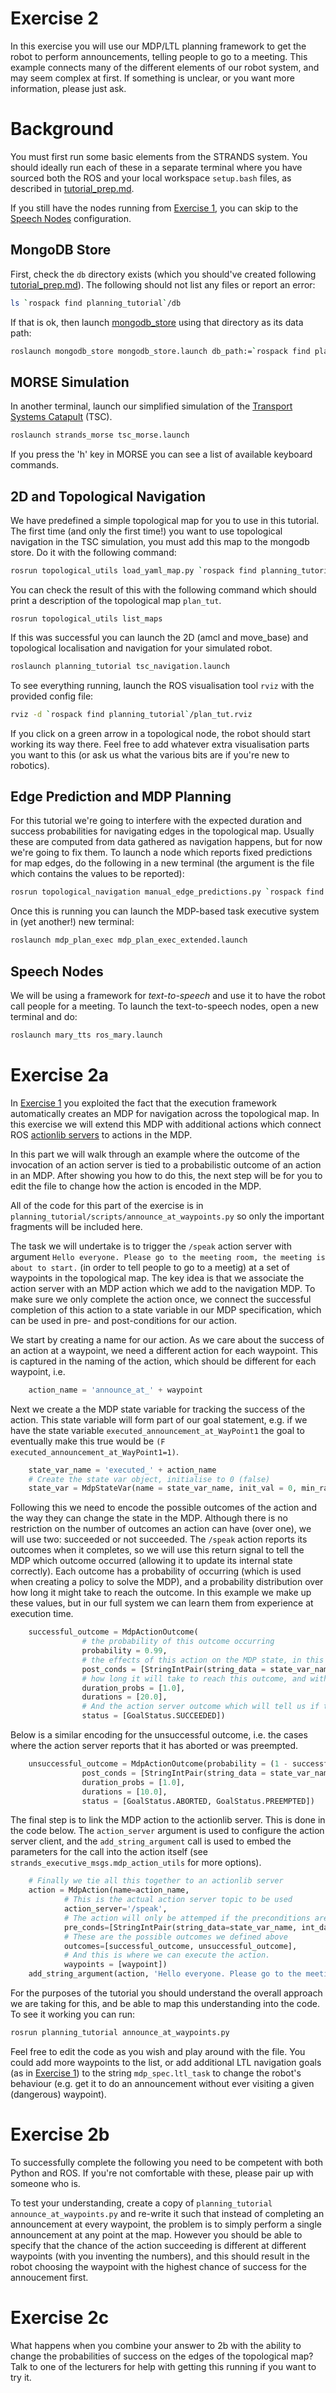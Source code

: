 # Exercise 2

In this exercise you will use our MDP/LTL planning framework to get the robot to perform announcements, telling people to go to a meeting. This example connects many of the different elements of our robot system, and may seem complex at first. If something is unclear, or you want more information, please just ask.



# Background

You must first run some basic elements from the STRANDS system. You should ideally run each of these in a separate terminal where you have sourced both the ROS and your local workspace `setup.bash` files, as described in [tutorial_prep.md](./tutorial_prep.md).

If you still have the nodes  running from [Exercise 1](./exercise_1.md),  you can skip to the [Speech Nodes](#speech-nodes) configuration.

## MongoDB Store

First, check the `db` directory exists (which you should've created following [tutorial_prep.md](./tutorial_prep.md)). The following should not list any files or report an error:

```bash 
ls `rospack find planning_tutorial`/db
```

If that is ok, then launch [mongodb_store](http://wiki.ros.org/mongodb_store) using that directory as its data path:

```bash
roslaunch mongodb_store mongodb_store.launch db_path:=`rospack find planning_tutorial`/db
```

## MORSE Simulation

In another terminal, launch our simplified simulation of the [Transport Systems Catapult](http://ts.catapult.org.uk) (TSC). 

```bash
roslaunch strands_morse tsc_morse.launch 
```

If you press the 'h' key in MORSE you can see a list of available keyboard commands.

## 2D and Topological Navigation

We have predefined a simple topological map for you to use in this tutorial. The first time (and only the first time!) you want to use topological navigation in the TSC simulation, you must add this map to the mongodb store. Do it with the following command:

```bash
rosrun topological_utils load_yaml_map.py `rospack find planning_tutorial`/maps/plan_tut_top_map.yaml
```

You can check the result of this with the following command which should print a description of the topological map `plan_tut`.

```
rosrun topological_utils list_maps 
```

If this was successful you can launch the 2D (amcl and move_base) and topological localisation and navigation for your simulated robot.

```bash
roslaunch planning_tutorial tsc_navigation.launch
```

To see everything running, launch the ROS visualisation tool `rviz` with the provided config file:

```bash
rviz -d `rospack find planning_tutorial`/plan_tut.rviz
```

If you click on a green arrow in a topological node, the robot should start working its way there. Feel free to add whatever extra visualisation parts you want to this (or ask us what the various bits are if you're new to robotics).


## Edge Prediction and MDP Planning

For this tutorial we're going to interfere with the expected duration and success probabilities for navigating edges in the topological map. Usually these are computed from data gathered as navigation happens, but for now we're going to fix them. To launch a node which reports fixed predictions for map edges, do the following in a new terminal (the argument is the file which contains the values to be reported):

```bash
rosrun topological_navigation manual_edge_predictions.py `rospack find planning_tutorial`/maps/plan_tut_edges.yaml
```

Once this is running you can launch the MDP-based task executive system in (yet another!) new terminal:

```bash
roslaunch mdp_plan_exec mdp_plan_exec_extended.launch
```


## Speech Nodes

We will be using a framework for *text-to-speech* and use it to have the robot call people for a meeting. To launch the text-to-speech nodes, open a new terminal and do:


```bash
roslaunch mary_tts ros_mary.launch
```

# Exercise 2a

In [Exercise 1](./exercise_1.md) you exploited the fact that the execution framework automatically creates an MDP for navigation across the topological map. In this exercise we will extend this MDP with additional actions which connect ROS [actionlib servers](http://wiki.ros.org/actionlib) to actions in the MDP. 

In this part we will walk through an example where the outcome of the invocation of an action server is tied to a probabilistic outcome of an action in an MDP. After showing you how to do this, the next step will be for you to edit the file to change how the action is encoded in the MDP.

All of the code for this part of the exercise is in `planning_tutorial/scripts/announce_at_waypoints.py` so only the important fragments will be included here.

The task we will undertake is to trigger the `/speak` action server with argument `Hello everyone. Please go to the meeting room, the meeting is about to start.` (in order to tell people to go to a meetig) at a set of waypoints in the topological map. The key idea is that we associate the action server with an MDP action which we add to the navigation MDP. To make sure we only complete the action once, we connect the successful completion of this action to a state variable in our MDP specification, which can be used in pre- and post-conditions for our action. 

We start by creating a name for our action. As we care about the success of an action at a waypoint, we need a different action for each waypoint. This is captured in the naming of the action, which should be different for each waypoint, i.e.

```python
    action_name = 'announce_at_' + waypoint  
```    

Next we create a the MDP state variable for tracking the success of the action. This state variable will form part of our goal statement, e.g. if we have the state variable `executed_announcement_at_WayPoint1` the goal to eventually make this true would be `(F executed_announcement_at_WayPoint1=1)`.

```python
    state_var_name = 'executed_' + action_name
    # Create the state var object, initialise to 0 (false)
    state_var = MdpStateVar(name = state_var_name, init_val = 0, min_range = 0, max_range = 1) 
```

Following this we need to encode the possible outcomes of the action and the way they can change the state in the MDP. Although there is no restriction on the number of outcomes an action can have (over one), we will use two: succeeded or not succeeded. The `/speak` action reports its outcomes when it completes, so we will use this return signal to tell the MDP which outcome occurred (allowing it to update its internal state correctly). Each outcome has a probability of occurring (which is used when creating a policy to solve the MDP), and a probability distribution over how long it might take to reach the outcome. In this example we make up these values, but in our full system we can learn them from experience at execution time.


```python
    successful_outcome = MdpActionOutcome(
    			# the probability of this outcome occurring
    			probability = 0.99,
    			# the effects of this action on the MDP state, in this case setting the state variable to 1
                post_conds = [StringIntPair(string_data = state_var_name, int_data = 1)],
                # how long it will take to reach this outcome, and with what probability
                duration_probs = [1.0],
                durations = [20.0], 
                # And the action server outcome which will tell us if this outcome occurred. In this case if the action server returns with SUCCEEDED 
                status = [GoalStatus.SUCCEEDED])
```

Below is a similar encoding for the unsuccessful outcome, i.e. the cases where the action server reports that it has aborted or was preempted.

```python
    unsuccessful_outcome = MdpActionOutcome(probability = (1 - successful_outcome.probability),
                post_conds = [StringIntPair(string_data = state_var_name, int_data = 0)],
                duration_probs = [1.0],
                durations = [10.0],               
                status = [GoalStatus.ABORTED, GoalStatus.PREEMPTED])
```

The final step is to link the MDP action to the actionlib server. This is done in the code below. The `action_server` argument is used to configure the action server client, and the `add_string_argument` call is used to embed the parameters for the call into the action itself (see `strands_executive_msgs.mdp_action_utils` for more options).

```python
    # Finally we tie all this together to an actionlib server
    action = MdpAction(name=action_name,
            # This is the actual action server topic to be used 
            action_server='/speak', 
            # The action will only be attemped if the preconditions are satisfied. In this case we can't have succeeded in the action before 
            pre_conds=[StringIntPair(string_data=state_var_name, int_data=0)],
            # These are the possible outcomes we defined above
            outcomes=[successful_outcome, unsuccessful_outcome],
            # And this is where we can execute the action. 
            waypoints = [waypoint])
    add_string_argument(action, 'Hello everyone. Please go to the meeting room, the meeting is about to start.')

```

For the purposes of the tutorial you should understand the overall approach we are taking for this, and be able to map this understanding into the code. To see it working you can run:

```bash
rosrun planning_tutorial announce_at_waypoints.py
```
Feel free to edit the code as you wish and play around with the file. You could add more waypoints to the list, or add additional LTL navigation goals (as in [Exercise 1](./exercise_1.md)) to the string `mdp_spec.ltl_task` to change the robot's behaviour (e.g. get it to do an announcement without ever visiting a given (dangerous) waypoint).


# Exercise 2b

To successfully complete the following you need to be competent with both Python and ROS. If you're not comfortable with these, please pair up with someone who is.

To test your understanding, create a copy of `planning_tutorial announce_at_waypoints.py` and re-write it such that instead of completing an announcement at every waypoint, the problem is to simply perform a single announcement at any point at the map. However you should be able to specify that the chance of the action succeeding is different at different waypoints (with you inventing the numbers), and this should result in the robot choosing the waypoint with the highest chance of success for the annoucement first. 

# Exercise 2c

What happens when you combine your answer to 2b with the ability to change the probabilities of success on the edges of the topological map? Talk to one of the lecturers for help with getting this running if you want to try it.

